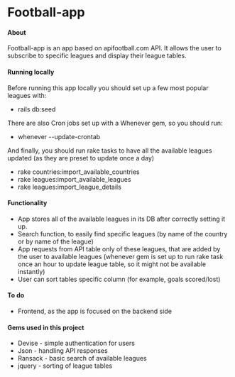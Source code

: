 # Football-app

#### About

Football-app is an app based on apifootball.com API. It allows the user to subscribe to specific leagues and display their league tables.

#### Running locally

Before running this app locally you should set up a few most popular leagues with:
- rails db:seed

There are also Cron jobs set up with a Whenever gem, so you should run:
- whenever --update-crontab

And finally, you should run rake tasks to have all the available leagues updated (as they are preset to update once a day)
- rake countries:import_available_countries
- rake leagues:import_available_leagues
- rake leagues:import_league_details

#### Functionality

- App stores all of the available leagues in its DB after correctly setting it up.
- Search function, to easily find specific leagues (by name of the country or by name of the league)
- App requests from API table only of these leagues, that are added by the user to available leagues (whenever gem is set up to run rake task once an hour to update league table, so it might not be available instantly)
- User can sort tables specific column (for example, goals scored/lost)

#### To do

- Frontend, as the app is focused on the backend side

#### Gems used in this project

- Devise - simple authentication for users
- Json - handling API responses
- Ransack - basic search of available leagues
- jquery - sorting of league tables

